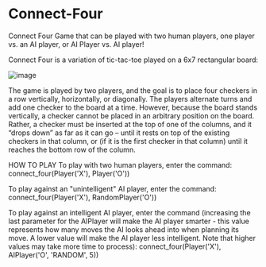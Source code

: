 # Connect-Four
Connect Four Game that can be played with two human players, one player vs. an AI player, or AI Player vs. AI player!


Connect Four is a variation of tic-tac-toe played on a 6x7 rectangular board:

![image](https://user-images.githubusercontent.com/50706134/194736547-94b81173-a448-440a-990b-5af3993e6fa9.png)


The game is played by two players, and the goal is to place four checkers in a row vertically, horizontally, or diagonally. The players alternate turns and add one checker to the board at a time. However, because the board stands vertically, a checker cannot be placed in an arbitrary position on the board. Rather, a checker must be inserted at the top of one of the columns, and it “drops down” as far as it can go – until it rests on top of the existing checkers in that column, or (if it is the first checker in that column) until it reaches the bottom row of the column.

HOW TO PLAY
To play with two human players, enter the command:
connect_four(Player('X'), Player('O'))

To play against an "unintelligent" AI player, enter the command:
connect_four(Player('X'), RandomPlayer('O'))

To play against an intelligent AI player, enter the command (increasing the last parameter for the AIPlayer will make the AI player smarter - this value represents how many moves the AI looks ahead into when planning its move. A lower value will make the AI player less intelligent. Note that higher values may take more time to process):
connect_four(Player('X'), AIPlayer('O', 'RANDOM', 5))




